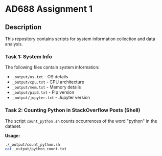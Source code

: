 # AD688 Assignment 1

## Description
This repository contains scripts for system information collection and data analysis.

### Task 1: System Info
The following files contain system information:
- `_output/os.txt` - OS details
- `_output/cpu.txt` - CPU architecture
- `_output/mem.txt` - Memory details
- `_output/pip3.txt` - Pip version
- `_output/jupyter.txt` - Jupyter version

### Task 2: Counting Python in StackOverflow Posts (Shell)
The script `count_python.sh` counts occurrences of the word "python" in the dataset.

**Usage:**
```bash
./_output/count_python.sh
cat _output/python_count.txt
